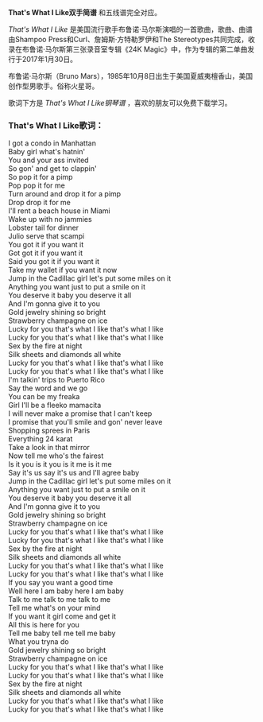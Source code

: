 

**That's What I Like双手简谱** 和五线谱完全对应。

_That's What I Like_ 是美国流行歌手布鲁诺·马尔斯演唱的一首歌曲，歌曲、曲谱由Shampoo
Press和Curl、詹姆斯·方特勒罗伊和The Stereotypes共同完成，收录在布鲁诺·马尔斯第三张录音室专辑《24K
Magic》中，作为专辑的第二单曲发行于2017年1月30日。

布鲁诺·马尔斯（Bruno Mars），1985年10月8日出生于美国夏威夷檀香山，美国创作型男歌手。俗称火星哥。

歌词下方是 _That's What I Like钢琴谱_ ，喜欢的朋友可以免费下载学习。

### That's What I Like歌词：

I got a condo in Manhattan  
Baby girl what's hatnin'  
You and your ass invited  
So gon' and get to clappin'  
So pop it for a pimp  
Pop pop it for me  
Turn around and drop it for a pimp  
Drop drop it for me  
I'll rent a beach house in Miami  
Wake up with no jammies  
Lobster tail for dinner  
Julio serve that scampi  
You got it if you want it  
Got got it if you want it  
Said you got it if you want it  
Take my wallet if you want it now  
Jump in the Cadillac girl let's put some miles on it  
Anything you want just to put a smile on it  
You deserve it baby you deserve it all  
And I'm gonna give it to you  
Gold jewelry shining so bright  
Strawberry champagne on ice  
Lucky for you that's what I like that's what I like  
Lucky for you that's what I like that's what I like  
Sex by the fire at night  
Silk sheets and diamonds all white  
Lucky for you that's what I like that's what I like  
Lucky for you that's what I like that's what I like  
I'm talkin' trips to Puerto Rico  
Say the word and we go  
You can be my freaka  
Girl I'll be a fleeko mamacita  
I will never make a promise that I can't keep  
I promise that you'll smile and gon' never leave  
Shopping sprees in Paris  
Everything 24 karat  
Take a look in that mirror  
Now tell me who's the fairest  
Is it you is it you is it me is it me  
Say it's us say it's us and I'll agree baby  
Jump in the Cadillac girl let's put some miles on it  
Anything you want just to put a smile on it  
You deserve it baby you deserve it all  
And I'm gonna give it to you  
Gold jewelry shining so bright  
Strawberry champagne on ice  
Lucky for you that's what I like that's what I like  
Lucky for you that's what I like that's what I like  
Sex by the fire at night  
Silk sheets and diamonds all white  
Lucky for you that's what I like that's what I like  
Lucky for you that's what I like that's what I like  
If you say you want a good time  
Well here I am baby here I am baby  
Talk to me talk to me talk to me  
Tell me what's on your mind  
If you want it girl come and get it  
All this is here for you  
Tell me baby tell me tell me baby  
What you tryna do  
Gold jewelry shining so bright  
Strawberry champagne on ice  
Lucky for you that's what I like that's what I like  
Lucky for you that's what I like that's what I like  
Sex by the fire at night  
Silk sheets and diamonds all white  
Lucky for you that's what I like that's what I like  
Lucky for you that's what I like that's what I like

